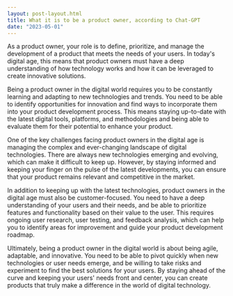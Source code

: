 ```yaml
---
layout: post-layout.html
title: What it is to be a product owner, according to Chat-GPT 
date: "2023-05-01"
---
```

As a product owner, your role is to define, prioritize, and manage the development of a product that meets the needs of your users. In today's digital age, this means that product owners must have a deep understanding of how technology works and how it can be leveraged to create innovative solutions.

Being a product owner in the digital world requires you to be constantly learning and adapting to new technologies and trends. You need to be able to identify opportunities for innovation and find ways to incorporate them into your product development process. This means staying up-to-date with the latest digital tools, platforms, and methodologies and being able to evaluate them for their potential to enhance your product.

One of the key challenges facing product owners in the digital age is managing the complex and ever-changing landscape of digital technologies. There are always new technologies emerging and evolving, which can make it difficult to keep up. However, by staying informed and keeping your finger on the pulse of the latest developments, you can ensure that your product remains relevant and competitive in the market.

In addition to keeping up with the latest technologies, product owners in the digital age must also be customer-focused. You need to have a deep understanding of your users and their needs, and be able to prioritize features and functionality based on their value to the user. This requires ongoing user research, user testing, and feedback analysis, which can help you to identify areas for improvement and guide your product development roadmap.

Ultimately, being a product owner in the digital world is about being agile, adaptable, and innovative. You need to be able to pivot quickly when new technologies or user needs emerge, and be willing to take risks and experiment to find the best solutions for your users. By staying ahead of the curve and keeping your users' needs front and center, you can create products that truly make a difference in the world of digital technology.
